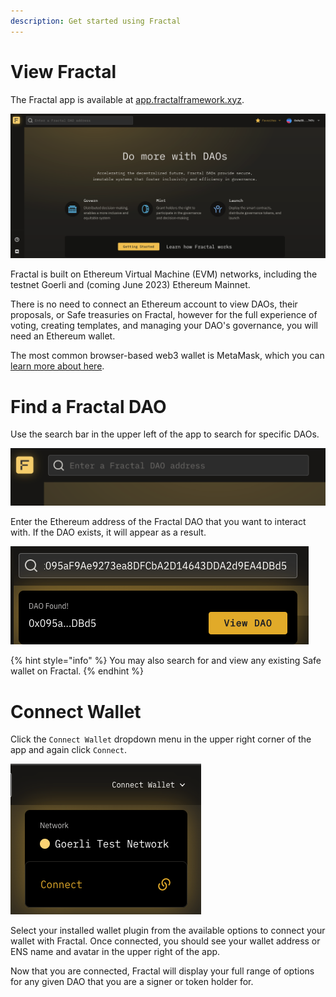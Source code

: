 ```yaml
---
description: Get started using Fractal
---
```


# View Fractal

The Fractal app is available at [app.fractalframework.xyz](https://app.fractalframework.xyz).

![](.gitbook/assets/app-home.png)

Fractal is built on Ethereum Virtual Machine (EVM) networks, including the testnet Goerli and (coming June 2023) Ethereum Mainnet.

There is no need to connect an Ethereum account to view DAOs, their proposals, or Safe treasuries on Fractal, however for the full experience of voting, creating templates, and managing your DAO's governance, you will need an Ethereum wallet.

The most common browser-based web3 wallet is MetaMask, which you can [learn more about here](https://learn.metamask.io/lessons/what-is-a-crypto-wallet).

# Find a Fractal DAO

Use the search bar in the upper left of the app to search for specific DAOs.

![](.gitbook/assets/search.png)

Enter the Ethereum address of the Fractal DAO that you want to interact with. If the DAO exists, it will appear as a result.

![](.gitbook/assets/search-fractal.png)

{% hint style="info" %}
You may also search for and view any existing Safe wallet on Fractal.
{% endhint %}

# Connect Wallet

Click the `Connect Wallet` dropdown menu in the upper right corner of the app and again click `Connect`.

![](.gitbook/assets/connect-wallet-dropdown.png)

Select your installed wallet plugin from the available options to connect your wallet with Fractal.  Once connected, you should see your wallet address or ENS name and avatar in the upper right of the app.

Now that you are connected, Fractal will display your full range of options for any given DAO that you are a signer or token holder for.